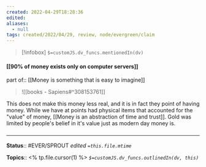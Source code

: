 ```yaml
---
created: 2022-04-29T18:28:36 
edited: 
aliases:
  - null
tags: created/2022/04/29, review, node/evergreen/claim
---
```

> [!infobox]
`$=customJS.dv_funcs.mentionedIn(dv)`

#### [[90% of money exists only on computer servers]]

part of:: [[Money is something that is easy to imagine]]

> ![[books - Sapiens#^308153761]]

This does not make this money less real, and it is in fact they point of having money. While we have at points had physical items that accounted for the "value" of money,
[[Money is an abstraction of time and trust]].
Gold was limited by people's belief in it's value just as modern day money is.



### <hr class="footnote"/>

**Status**:: #EVER/SPROUT
*edited `=this.file.mtime`*

**Topics**:: <% tp.file.cursor(1) %>
*`$=customJS.dv_funcs.outlinedIn(dv, this)`*
